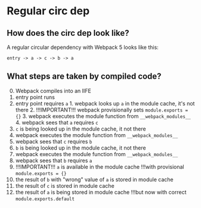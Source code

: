 # Regular circ dep

## How does the circ dep look like?

A regular circular dependency with Webpack 5 looks like this:

```
entry -> a -> c -> b -> a
```

## What steps are taken by compiled code?

0. Webpack compiles into an IIFE
1. entry point runs
  1. entry point requires `a`
    1. webpack looks up `a` in the module cache, it's not there
    2. !!!IMPORTANT!!! webpack provisionally sets `module.exports = {}`
    3. webpack executes the module function from `__webpack_modules__`
    4. webpack sees that `a` requires `c`
  2. `c` is being looked up in the module cache, it not there
  3. webpack executes the module function from `__webpack_modules__`
  4. webpack sees that `c` requires `b`
  5. `b` is being looked up in the module cache, it not there
  3. webpack executes the module function from `__webpack_modules__`
  4. webpack sees that `b` requires `a`
  5. !!!IMPORTANT!!! `a` is available in the module cache !!!with provisional `module.exports = {}`
  6. the result of `b` with "wrong" value of `a` is stored in module cache
  7. the result of `c` is stored in module cache
  8. the result of `a` is being stored in module cache !!!but now with correct `module.exports.default`

